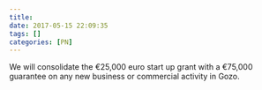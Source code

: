 ```yaml
---
title:
date: 2017-05-15 22:09:35
tags: []
categories: [PN]
---
```


We will consolidate the €25,000 euro start up grant with a €75,000 guarantee on any new business or commercial activity in Gozo.